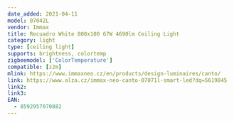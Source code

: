 ```yaml
---
date_added: 2021-04-11
model: 07042L
vendor: Immax
title: Recuadro White 800x100 67W 4690lm Ceiling Light
category: light
type: [ceiling light]
supports: brightness, colortemp
zigbeemodel: ['ColorTemperature']
compatible: [z2m]
mlink: https://www.immaxneo.cz/en/products/design-luminaires/canto/
link: https://www.alza.cz/immax-neo-canto-07071l-smart-led?dq=5619845
link2: 
link3: 
EAN:
  - 8592957070882
---
```

